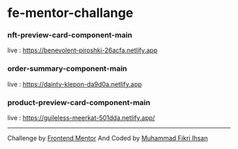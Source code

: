# fe-mentor-challange

### nft-preview-card-component-main
live : https://benevolent-piroshki-26acfa.netlify.app


### order-summary-component-main
live : https://dainty-klepon-da9d0a.netlify.app

### product-preview-card-component-main
live : https://guileless-meerkat-501dda.netlify.app/

---

Challenge by [Frontend Mentor](https://www.frontendmentor.io) And Coded by [Muhammad Fikri Ihsan](https://github.com/Fikriihsan03)
